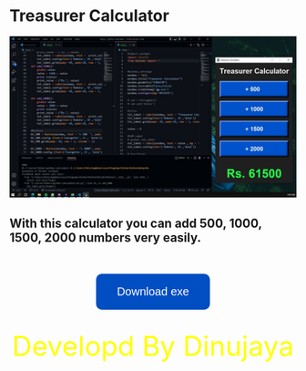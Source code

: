 # Treasurer Calculator

![Markdown Logo](/Treasurer%20Calculator.jpeg)

## With this calculator you can add 500, 1000, 1500, 2000 numbers very easily.
<br>
<br>
<center>
<a herf = "https://github.com/Dinujaya-Sandaruwan/Treasurer-Calculator/blob/main/Treasurer%20Calculator.exe"><button style = "padding: 20px; width: 200px; font-size: 20px; color: white; background-color:#004ec2; border:none; border-radius:10px; ">Download exe</button>
</a>

<br>
<br>
<br>
<center><font color= "yellow" size = "20px";">Developd By Dinujaya </font></center>
<br>
<br>
<br>
